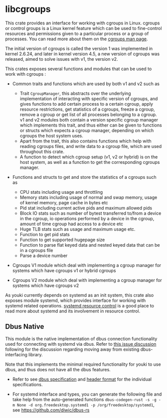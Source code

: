 # libcgroups

This crate provides an interface for working with cgroups in Linux. cgroups or control groups is a Linux kernel feature which can be used to fine-control resources and permissions given to a particular process or a group of processes. You can read more about them on the [cgroups man page](https://man7.org/linux/man-pages/man7/cgroups.7.html).

The initial version of cgroups is called the version 1 was implemented in kernel 2.6.24, and later in kernel version 4.5, a new version of cgroups was released, aimed to solve issues with v1, the version v2.

This crates exposes several functions and modules that can be used to work with cgroups :

- Common traits and functions which are used by both v1 and v2 such as

  - Trait `CgroupManager`, this abstracts over the underlying implementation of interacting with specific version of cgroups, and gives functions to add certain process to a certain cgroup, apply resource restrictions, get statistics of a cgroups, freeze a cgroup, remove a cgroup or get list of all processes belonging to a cgroup. v1 and v2 modules both contain a version specific cgroup manager which implements this trait, and thus either can be given to functions or structs which expects a cgroup manager, depending on which cgroups the host system uses.
  - Apart from the trait, this also contains functions which help with reading cgroups files, and write data to a cgroup file, which are used throughout this crate.
  - A function to detect which cgroup setup (v1, v2 or hybrid) is on the host system, as well as a function to get the corresponding cgroups manager.

- Functions and structs to get and store the statistics of a cgroups such as

  - CPU stats including usage and throttling
  - Memory stats including usage of normal and swap memory, usage of kernel memory, page cache in bytes etc
  - Pid stat including current active pids and maximum allowed pids
  - Block IO stats such as number of bytest transferred to/from a device in the cgroup, io operations performed by a device in the cgroup, amount of time cgroup had access to a device etc
  - Huge TLB stats such as usage and maximum usage etc.
  - Function to get pid stats
  - Function to get supported hugepage size
  - Function to parse flat keyed data and nested keyed data that can be in a cgroups file
  - Parse a device number

- Cgroups V1 module which deal with implementing a cgroup manager for systems which have cgroups v1 or hybrid cgroups
- Cgroups V2 module which deal with implementing a cgroup manager for systems which have cgroups v2

As youki currently depends on systemd as an init system, this crate also exposes module systemd, which provides interface for working with systemd related operations. [systemd resource control](https://www.freedesktop.org/software/systemd/man/systemd.resource-control.html) is a good place to read more about systemd and its involvement in resource control.

## Dbus Native

This module is the native implementation of dbus connection functionality used for connecting with systemd via dbus. Refer to [this issue discussion](https://github.com/containers/youki/issues/2208) following for the discussion regarding moving away from existing dbus-interfacing library.

Note that this implements the minimal required functionality for youki to use dbus, and thus does not have all the dbus features.

- Refer to see [dbus specification](https://dbus.freedesktop.org/doc/dbus-specification.html) and [header format](https://dbus.freedesktop.org/doc/api/html/structDBusHeader.html) for the individual specifications.

- For systemd interface and types, you can generate the following file and take help from the auto-generated functions
`dbus-codegen-rust -s -g -m None -d org.freedesktop.systemd1 -p /org/freedesktop/systemd1`, see https://github.com/diwic/dbus-rs